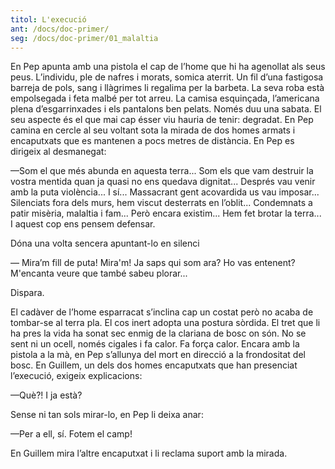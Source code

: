```yaml
---
titol: L'execució
ant: /docs/doc-primer/
seg: /docs/doc-primer/01_malaltia
---
```

En Pep apunta amb una pistola el cap de l’home que hi ha agenollat als seus peus. L’individu, ple de nafres i morats, somica aterrit. Un fil d’una fastigosa barreja de pols, sang i llàgrimes li regalima per la barbeta. La seva roba està empolsegada i feta malbé per tot arreu. La camisa esquinçada, l’americana plena d’esgarrinxades i els pantalons ben pelats. Només duu una sabata. El seu aspecte és el que mai cap ésser viu hauria de tenir: degradat. En Pep camina en cercle al seu voltant sota la mirada de dos homes armats i encaputxats que es mantenen a pocs metres de distància. En Pep es dirigeix al desmanegat: 

—Som el que més abunda en aquesta terra... Som els que vam destruir la vostra mentida quan ja quasi no ens quedava dignitat... Després vau venir amb la puta violència... I sí... Massacrant gent acovardida us vau imposar... Silenciats fora dels murs, hem viscut desterrats en l’oblit... Condemnats a patir misèria, malaltia i fam... Però encara existim... Hem fet brotar la terra... I aquest cop ens pensem defensar. 

Dóna una volta sencera apuntant-lo en silenci

— Mira’m fill de puta! Mira'm! Ja saps qui som ara? Ho vas entenent? M'encanta veure que també sabeu plorar...

Dispara. 

El cadàver de l’home esparracat s’inclina cap un costat però no acaba de tombar-se al terra pla. El cos inert adopta una postura sòrdida. El tret que li ha pres la vida ha sonat sec enmig de la clariana de bosc on són. No se sent ni un ocell, només cigales i fa calor. Fa força calor. Encara amb la pistola a la mà, en Pep s’allunya del mort en direcció a la frondositat del bosc. En Guillem, un dels dos homes encaputxats que han presenciat l’execució, exigeix explicacions:

—Què?! I ja està? 

Sense ni tan sols mirar-lo, en Pep li deixa anar: 

—Per a ell, sí. Fotem el camp! 

En Guillem mira l’altre encaputxat i li reclama suport amb la mirada.